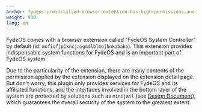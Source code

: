 ```yaml
---
anchor: fydeos-preinstalled-browser-extension-has-high-permissions-and-cannot-be-deleted-what-is-it-used-for
weight: 910
lang: en
---
```

FydeOS comes with a browser extension called "FydeOS System Controller" by default (id: `mofiofjpikncjaigmdlblhojbnkabako`). This extension provides indispensable system functions for FydeOS and is an important part of FydeOS system.

Due to the particularity of the extension, there are many contents of the permission applied by the extension displayed on the extension detail page. But don't worry, this plugin only provides services for FydeOS and its affiliated functions, and the interfaces involved in the bottom layer of the system are protected by solutions such as `minijail` (see [Design Document](https://www.chromium.org/chromium-os/developer-guide/chromium-os-sandboxing)), which guarantees the overall security of the system to the greatest extent.
